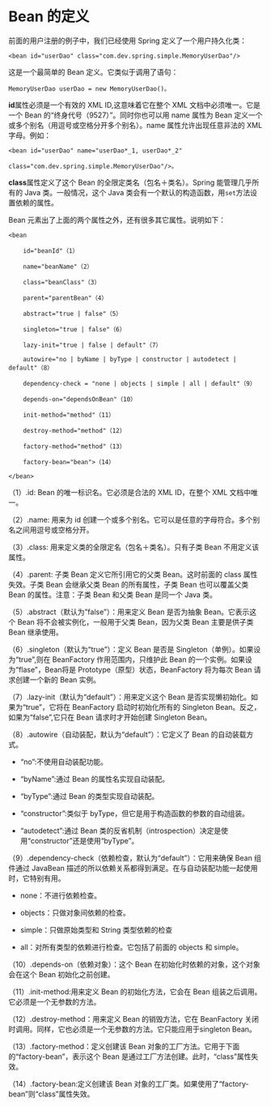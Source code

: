 # Bean 的定义

前面的用户注册的例子中，我们已经使用 Spring 定义了一个用户持久化类：

```
<bean id="userDao" class="com.dev.spring.simple.MemoryUserDao"/>
```

这是一个最简单的 Bean 定义。它类似于调用了语句：

```
MemoryUserDao userDao = new MemoryUserDao()。
```

**id**属性必须是一个有效的 XML ID,这意味着它在整个 XML 文档中必须唯一。它是一个 Bean 的“终身代号（9527）”。同时你也可以用 name 属性为 Bean 定义一个或多个别名（用逗号或空格分开多个别名）。name 属性允许出现任意非法的 XML 字母。例如：

```
<bean id="userDao" name="userDao*_1, userDao*_2"

class="com.dev.spring.simple.MemoryUserDao"/>。
```

**class**属性定义了这个 Bean 的全限定类名（包名＋类名）。Spring 能管理几乎所有的 Java 类。一般情况，这个 Java 类会有一个默认的构造函数，用`set`方法设置依赖的属性。

Bean 元素出了上面的两个属性之外，还有很多其它属性。说明如下：

```
<bean

    id="beanId"（1）

    name="beanName"（2）

    class="beanClass"（3）

    parent="parentBean"（4）

    abstract="true | false"（5）

    singleton="true | false"（6）

    lazy-init="true | false | default"（7）

    autowire="no | byName | byType | constructor | autodetect | default"（8）

    dependency-check = "none | objects | simple | all | default"（9）

    depends-on="dependsOnBean"（10）

    init-method="method"（11）

    destroy-method="method"（12）

    factory-method="method"（13）

    factory-bean="bean">（14）

</bean>
```

（1）.id: Bean 的唯一标识名。它必须是合法的 XML ID，在整个 XML 文档中唯一。

（2）.name: 用来为 id 创建一个或多个别名。它可以是任意的字母符合。多个别名之间用逗号或空格分开。

（3）.class: 用来定义类的全限定名（包名＋类名）。只有子类 Bean 不用定义该属性。

（4）.parent: 子类 Bean 定义它所引用它的父类 Bean。这时前面的 class 属性失效。子类 Bean 会继承父类 Bean 的所有属性，子类 Bean 也可以覆盖父类 Bean 的属性。注意：子类 Bean 和父类 Bean 是同一个 Java 类。

（5）.abstract（默认为”false”）：用来定义 Bean 是否为抽象 Bean。它表示这个 Bean 将不会被实例化，一般用于父类 Bean，因为父类 Bean 主要是供子类 Bean 继承使用。

（6）.singleton（默认为“true”）：定义 Bean 是否是 Singleton（单例）。如果设为“true”,则在 BeanFactory 作用范围内，只维护此 Bean 的一个实例。如果设为“flase”，Bean将是 Prototype（原型）状态，BeanFactory 将为每次 Bean 请求创建一个新的 Bean 实例。

（7）.lazy-init（默认为“default”）：用来定义这个 Bean 是否实现懒初始化。如果为“true”，它将在 BeanFactory 启动时初始化所有的 Singleton Bean。反之，如果为“false”,它只在 Bean 请求时才开始创建 Singleton Bean。

（8）.autowire（自动装配，默认为“default”）：它定义了 Bean 的自动装载方式。

- “no”:不使用自动装配功能。

- “byName”:通过 Bean 的属性名实现自动装配。

- “byType”:通过 Bean 的类型实现自动装配。

- “constructor”:类似于 byType，但它是用于构造函数的参数的自动组装。

- “autodetect”:通过 Bean 类的反省机制（introspection）决定是使用“constructor”还是使用“byType”。

（9）.dependency-check（依赖检查，默认为“default”）：它用来确保 Bean 组件通过 JavaBean 描述的所以依赖关系都得到满足。在与自动装配功能一起使用时，它特别有用。

- none：不进行依赖检查。

- objects：只做对象间依赖的检查。

- simple：只做原始类型和 String 类型依赖的检查

- all：对所有类型的依赖进行检查。它包括了前面的 objects 和 simple。

（10）.depends-on（依赖对象）：这个 Bean 在初始化时依赖的对象，这个对象会在这个 Bean 初始化之前创建。

（11）.init-method:用来定义 Bean 的初始化方法，它会在 Bean 组装之后调用。它必须是一个无参数的方法。

（12）.destroy-method：用来定义 Bean 的销毁方法，它在 BeanFactory 关闭时调用。同样，它也必须是一个无参数的方法。它只能应用于singleton Bean。

（13）.factory-method：定义创建该 Bean 对象的工厂方法。它用于下面的“factory-bean”，表示这个 Bean 是通过工厂方法创建。此时，“class”属性失效。

（14）.factory-bean:定义创建该 Bean 对象的工厂类。如果使用了“factory-bean”则“class”属性失效。
